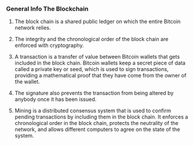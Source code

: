 ### General Info The Blockchain

1. The block chain is a shared public ledger on which the entire Bitcoin network relies.

2. The integrity and the chronological order of the block chain are enforced with cryptography.

3. A transaction is a transfer of value between Bitcoin wallets that gets included in the block chain. Bitcoin wallets keep a secret piece of data called a private key or seed, which is used to sign transactions, providing a mathematical proof that they have come from the owner of the wallet.

4. The signature also prevents the transaction from being altered by anybody once it has been issued.

5. Mining is a distributed consensus system that is used to confirm pending transactions by including them in the block chain. It enforces a chronological order in the block chain, protects the neutrality of the network, and allows different computers to agree on the state of the system.
